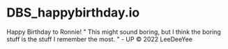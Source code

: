 # DBS_happybirthday.io

Happy Birthday to Ronnie!
" This might sound boring, but I think the boring stuff is the stuff I remember the most. " - UP
© 2022 LeeDeeYee
